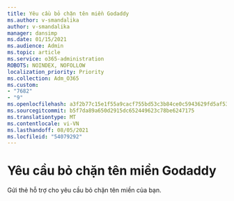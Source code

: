 ```yaml
---
title: Yêu cầu bỏ chặn tên miền Godaddy
ms.author: v-smandalika
author: v-smandalika
manager: dansimp
ms.date: 01/15/2021
ms.audience: Admin
ms.topic: article
ms.service: o365-administration
ROBOTS: NOINDEX, NOFOLLOW
localization_priority: Priority
ms.collection: Adm_O365
ms.custom:
- "7682"
- "9"
ms.openlocfilehash: a3f2b77c15e1f55a9cacf755bd53c3b84ce0c5943629fd5af53b675aa4c4bbaf
ms.sourcegitcommit: b5f7da89a650d2915dc652449623c78be6247175
ms.translationtype: MT
ms.contentlocale: vi-VN
ms.lasthandoff: 08/05/2021
ms.locfileid: "54079292"
---
```

# <a name="godaddy-domain-unblock-request"></a>Yêu cầu bỏ chặn tên miền Godaddy

Gửi thẻ hỗ trợ cho yêu cầu bỏ chặn tên miền của bạn.